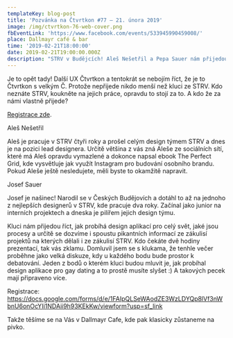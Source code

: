 ```yaml
---
templateKey: blog-post
title: 'Pozvánka na Čtvrtkon #77 – 21. února 2019'
image: /img/ctvrtkon-76-web-cover.png
fbEventLink: 'https://www.facebook.com/events/533945990459008/'
place: Dallmayr café & bar
time: '2019-02-21T18:00:00'
date: 2019-02-21T19:00:00.000Z
description: "STRV v Budějcích! Aleš Nešetřil a Pepa Sauer nám přijedou říct, jak designují mobilní aplikace pro celý svět, mají připraveno spoustu zajímavých příběhů - třeba ten, jak designovali Gay dating aplikaci \U0001F46C Připravte se na zajímavou diskuzi a tuny užitečných informací \U0001F642"
---
```

Je to opět tady! Další UX Čtvrtkon a tentokrát se nebojím říct, že je to Čtvrtkon s velkým Č. Protože nepřijede nikdo menší než kluci ze STRV. Kdo neznáte STRV, koukněte na jejich práce, opravdu to stojí za to. A kdo že za námi vlastně přijede?

[Registrace zde](https://docs.google.com/forms/d/e/1FAIpQLSeWAodZE3WzLDYQp8lVf3nWbnU6onOcYIi1NDAii9h93KEkKw/viewform?usp=sf_link).

Aleš Nešetřil

Aleš je pracuje v STRV čtyři roky a prošel celým design týmem STRV a dnes je na pozici lead designera. Určitě většina z vás zná Aleše ze sociálních sítí, které má Aleš opravdu vymazlené a dokonce napsal ebook The Perfect Grid, kde vysvětluje jak využít Instagram pro budování osobního brandu. Pokud Aleše ještě nesledujete, měli byste to okamžitě napravit.

Josef Sauer

Josef je našinec! Narodil se v Českých Budějovích a dotáhl to až na jednoho z nejlepších designerů v STRV, kde pracuje dva roky. Začínal jako junior na interních projektech a dneska je pilířem jejich design týmu.

Kluci nám přijedou říct, jak probíhá design aplikací pro celý svět, jaké jsou procesy a určitě se dozvíme i spoustu pikantních informací ze zákulisí projektů na kterých dělali i ze zákulisí STRV. Kdo čekáte dvě hodiny prezentací, tak vás zklamu. Domluvil jsem se s klukama, že tenhle večer proběhne jako velká diskuze, kdy u každého bodu bude prostor k debatování. Jeden z bodů o kterém kluci budou mluvit je, jak probíhal design aplikace pro gay dating a to prostě musíte slyšet :) A takových pecek mají připraveno více.

Registrace: [https://docs.google.com/forms/d/e/1FAIpQLSeWAodZE3WzLDYQp8lVf3nWbnU6onOcYIi1NDAii9h93KEkKw/viewform?usp=sf_link ](https://docs.google.com/forms/d/e/1FAIpQLSeWAodZE3WzLDYQp8lVf3nWbnU6onOcYIi1NDAii9h93KEkKw/viewform?usp=sf_link)

Takže těšíme se na Vás v Dallmayr Cafe, kde pak klasicky zůstaneme na pivko.

